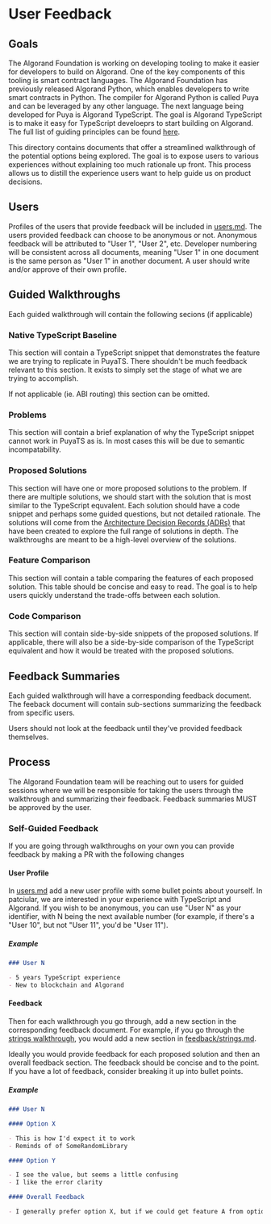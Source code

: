 # User Feedback

## Goals

The Algorand Foundation is working on developing tooling to make it easier for developers to build on Algorand. One of the key components of this tooling is smart contract languages. The Algorand Foundation has previously released Algorand Python, which enables developers to write smart contracts in Python. The compiler for Algorand Python is called Puya and can be leveraged by any other language. The next language being developed for Puya is Algorand TypeScript. The goal is Algorand TypeScript is to make it easy for TypeScript develoeprs to start building on Algorand. The full list of guiding principles can be found [here](../README.md#guiding-principals).

This directory contains documents that offer a streamlined walkthrough of the potential options being explored. The goal is to expose users to various experiences without explaining too much rationale up front. This process allows us to distill the experience users want to help guide us on product decisions.

## Users

Profiles of the users that provide feedback will be included in [users.md](./users.md). The users provided feedback can choose to be anonymous or not. Anonymous feedback will be attributed to "User 1", "User 2", etc. Developer numbering will be consistent across all documents, meaning "User 1" in one document is the same person as "User 1" in another document. A user should write and/or approve of their own profile.

## Guided Walkthroughs

Each guided walkthrough will contain the following secions (if applicable)

### Native TypeScript Baseline

This section will contain a TypeScript snippet that demonstrates the feature we are trying to replicate in PuyaTS. There shouldn't be much feedback relevant to this section. It exists to simply set the stage of what we are trying to accomplish.

If not applicable (ie. ABI routing) this section can be omitted.

### Problems

This section will contain a brief explanation of why the TypeScript snippet cannot work in PuyaTS as is. In most cases this will be due to semantic incompatability.

### Proposed Solutions

This section will have one or more proposed solutions to the problem. If there are multiple solutions, we should start with the solution that is most similar to the TypeScript equvalent. Each solution should have a code snippet and perhaps some guided questions, but not detailed rationale. The solutions will come from the [Architecture Decision Records (ADRs)](./../architecture-decisions/) that have been created to explore the full range of solutions in depth. The walkthroughs are meant to be a high-level overview of the solutions.

### Feature Comparison

This section will contain a table comparing the features of each proposed solution. This table should be concise and easy to read. The goal is to help users quickly understand the trade-offs between each solution.

### Code Comparison

This section will contain side-by-side snippets of the proposed solutions. If applicable, there will also be a side-by-side comparison of the TypeScript equivalent and how it would be treated with the proposed solutions.

## Feedback Summaries

Each guided walkthrough will have a corresponding feedback document. The feeback document will contain sub-sections summarizing the feedback from specific users.

Users should not look at the feedback until they've provided feedback themselves.

## Process

The Algorand Foundation team will be reaching out to users for guided sessions where we will be responsible for taking the users through the walkthrough and summarizing their feedback. Feedback summaries MUST be approved by the user.

### Self-Guided Feedback

If you are going through walkthroughs on your own you can provide feedback by making a PR with the following changes

#### User Profile

In [users.md](./users.md) add a new user profile with some bullet points about yourself. In patciular, we are interested in your experience with TypeScript and Algorand. If you wish to be anonymous, you can use "User N" as your identifier, with N being the next available number (for example, if there's a "User 10", but not "User 11", you'd be "User 11").

##### Example

```md
### User N

- 5 years TypeScript experience
- New to blockchain and Algorand
```

#### Feedback

Then for each walkthrough you go through, add a new section in the corresponding feedback document. For example, if you go through the [strings walkthrough](./walkthroughs/strings.md), you would add a new section in [feedback/strings.md](./feedback/strings.md).

Ideally you would provide feedback for each proposed solution and then an overall feedback section. The feedback should be concise and to the point. If you have a lot of feedback, consider breaking it up into bullet points.

##### Example

```md
### User N

#### Option X

- This is how I'd expect it to work
- Reminds of of SomeRandomLibrary

#### Option Y

- I see the value, but seems a little confusing
- I like the error clarity

#### Overall Feedback

- I generally prefer option X, but if we could get feature A from option Y that would make it even better
```
